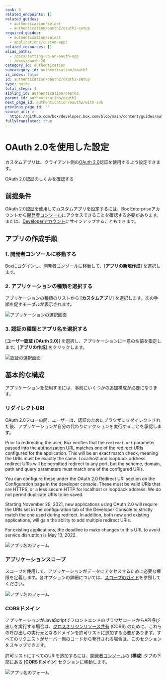 ```yaml
---
rank: 0
related_endpoints: []
related_guides:
  - authentication/select
  - authentication/oauth2/oauth2-setup
required_guides:
  - authentication/select
  - applications/custom-apps
related_resources: []
alias_paths:
  - /docs/setting-up-an-oauth-app
  - /docs/oauth-20
category_id: authentication
subcategory_id: authentication/oauth2
is_index: false
id: authentication/oauth2/oauth2-setup
type: guide
total_steps: 4
sibling_id: authentication/oauth2
parent_id: authentication/oauth2
next_page_id: authentication/oauth2/with-sdk
previous_page_id: ''
source_url: >-
  https://github.com/box/developer.box.com/blob/main/content/guides/authentication/oauth2/oauth2-setup.md
fullyTranslated: true
---
```

# OAuth 2.0を使用した設定

カスタムアプリは、クライアント側の[OAuth 2.0][oauth2]認証を使用するよう設定できます。

<CTA to="g://authentication/oauth2">

OAuth 2.0認証のしくみを確認する

</CTA>

## 前提条件

OAuth 2.0認証を使用してカスタムアプリを設定するには、Box Enterpriseアカウントから[開発者コンソール][devconsole]にアクセスできることを確認する必要があります。または、[Developerアカウント][devaccount]にサインアップすることもできます。

## アプリの作成手順

### 1. 開発者コンソールに移動する

Boxにログインし、[開発者コンソール][devconsole]に移動して、\[**アプリの新規作成**] を選択します。

### 2. アプリケーションの種類を選択する

アプリケーションの種類のリストから \[**カスタムアプリ**] を選択します。次の手順を促すモーダルが表示されます。

<ImageFrame border>

![アプリケーションの選択画面](../images/select-app-type.png)

</ImageFrame>

### 3. 認証の種類とアプリ名を選択する

\[**ユーザー認証 (OAuth 2.0)**] を選択し、アプリケーションに一意の名前を指定します。\[**アプリの作成**] をクリックします。

<ImageFrame border width="400" center>

![認証の選択画面](../images/custom-app-selection.png)

</ImageFrame>

## 基本的な構成

アプリケーションを使用するには、事前にいくつかの追加構成が必要になります。

### リダイレクトURI

OAuth 2.0フローの間、ユーザーは、認証のためにブラウザにリダイレクトされた後、アプリケーションが自分の代わりにアクションを実行することを承認します。

Prior to redirecting the user, Box verifies that the `redirect_uri` parameter passed into the [authorization URL][url-redirect] matches one of the redirect URIs configured for the application. This will be an exact match check, meaning the URIs must be exactly the same. Localhost and loopback address redirect URIs will be permitted redirect to any port, but the scheme, domain, path and query parameters must match one of the configured URIs.

You can configure these under the OAuth 2.0 Redirect URI section on the Configuration page in the developer console. These must be valid URIs that are HTTPS, or a less secure HTTP for localhost or loopback address. We do not permit duplicate URIs to be saved.

<Message warning>

Starting November 29, 2021, new applications using OAuth 2.0 will require the URIs set in the configuration tab of the Developer Console to strictly match the one used during redirect. In addition, both new and existing applications, will gain the ability to add multiple redirect URIs.

For existing applications, the deadline to make changes to this URL to avoid service disruption is May 13, 2022.

</Message>

<ImageFrame border width="600" center>

![アプリ名のフォーム](../images/app-redirect-uri-3.png)

</ImageFrame>

### アプリケーションスコープ

スコープを使用して、アプリケーションがデータにアクセスするために必要な権限を定義します。各オプションの詳細については、[スコープのガイド][scopes]を参照してください。

<ImageFrame border width="600" center>

![アプリ名のフォーム](../images/app-scopes.png)

</ImageFrame>

### CORSドメイン

アプリケーションがJavaScriptでフロントエンドのブラウザコードからAPI呼び出しを実行する場合は、[クロスオリジンリソース共有][cors] (CORS) のために、これらの呼び出しの実行元となるドメインを許可リストに追加する必要があります。すべてのリクエストがサーバー側のコードから発行される場合は、このセクションをスキップできます。

許可リストにすべてのURIを追加するには、[開発者コンソール][devconsole]の \[**構成**] タブの下部にある \[**CORSドメイン**] セクションに移動します。

<ImageFrame border>

![アプリ名のフォーム](../images/app-cors.png)

</ImageFrame>

[devconsole]: https://app.box.com/developers/console

[devaccount]: https://account.box.com/signup/n/developer

[devtoken]: g://authentication/tokens/developer-tokens

[scopes]: g://api-calls/permissions-and-errors/scopes

[cors]: https://en.wikipedia.org/wiki/Cross-origin_resource_sharing

[oauth2]: g://authentication/oauth2

[url-redirect]: e://get-authorize/#param-redirect_uri
